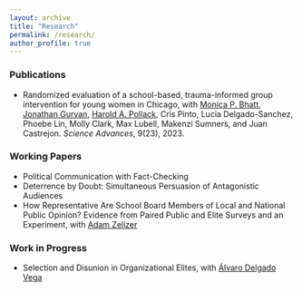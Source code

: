 ```yaml
---
layout: archive
title: "Research"
permalink: /research/
author_profile: true
---
```



### Publications 
* Randomized evaluation of a school-based, trauma-informed group intervention for young women in Chicago, with [Monica P. Bhatt](https://urbanlabs.uchicago.edu/people/monica-bhatt), [Jonathan Guryan](https://sites.northwestern.edu/jonathanguryan/), [Harold A. Pollack](https://crownschool.uchicago.edu/directory/harold-pollack), Cris Pinto, Lucia Delgado-Sanchez, Phoebe Lin, Molly Clark, Max Lubell, Makenzi Sumners, and Juan Castrejon. _Science Advances_, 9(23), 2023. 

### Working Papers

* Political Communication with Fact-Checking
* Deterrence by Doubt: Simultaneous Persuasion of Antagonistic Audiences
* How Representative Are School Board Members of Local and National Public Opinion?
Evidence from Paired Public and Elite Surveys and an Experiment, with [Adam Zelizer](https://adamzelizer.com/)

### Work in Progress 
* Selection and Disunion in Organizational Elites, with [Álvaro Delgado Vega](https://sites.google.com/view/alvarodelgadovega/home)


